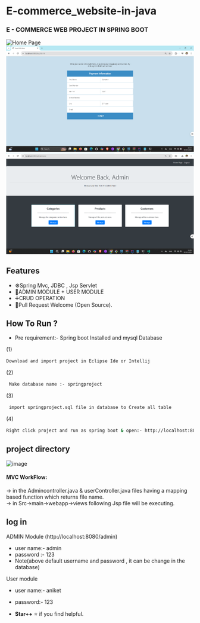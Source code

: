 # E-commerce_website-in-java


### E - COMMERCE WEB PROJECT IN SPRING BOOT

![Home Page](https://github.com/aniketsahu115/E-commerce-project-springBoot/blob/main/assetts/Home%20.pngg)
![Payment](https://github.com/aniketsahu115/E-commerce-project-springBoot/blob/main/assetts/Payment.png)
![Admin Homepage](https://github.com/aniketsahu115/E-commerce-project-springBoot/blob/main/assetts/Admin%20homepage.png)

<!-- [![Contributors][contributors-shield]][contributors-url]
[![MIT License][license-shield]][license-url]
[![Isses][issues-shield]][issues-url]

-->
## Features
- ⚙️Spring Mvc, JDBC , Jsp Servlet
- 📝ADMIN MODULE + USER MODULE
- ➕CRUD OPERATION
- 🥳Pull Request Welcome (Open Source).




## How To Run ?

- Pre requirement:- Spring boot Installed and mysql Database


 (1)
```sh
Download and import project in Eclipse Ide or Intellij
```
 (2)
```sh
 Make database name :- springproject 
 ```
  (3)
```sh
 import springproject.sql file in database to Create all table 
 ```

(4)
```sh
Right click project and run as spring boot & open:- http://localhost:8080/
```

## project directory 
<img width="302" alt="image" src="https://user-images.githubusercontent.com/81226571/178137751-c02d40b5-e718-4aad-816a-f45807612e5c.png">
<h4> MVC WorkFlow: </h4>
    → in the Admincontroller.java & userController.java files having a mapping based function which returns file name.<br>
    → in Src->main->webapp->views  following Jsp file will be executing.

## log in 
ADMIN Module (http://localhost:8080/admin) 
-  user name:- admin
-  password :- 123
-  Note(above default username and password , it can be change in the database)

  User module
-  user name:- aniket
-  password:- 123



- **Star++** ⭐  if you  find helpful.

